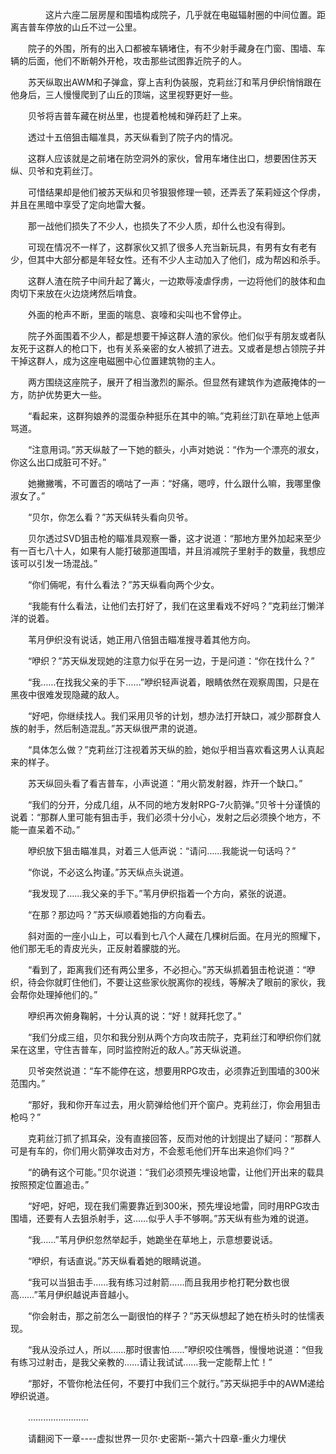 <div class="read-content j_readContent" id="">
                <p>　　　　这片六座二层房屋和围墙构成院子，几乎就在电磁辐射圈的中间位置。距离吉普车停放的山丘不过一公里。<p>　　院子的外围，所有的出入口都被车辆堵住，有不少射手藏身在门窗、围墙、车辆的后面，他们不断朝外开枪，攻击那些试图靠近院子的人。<p>　　苏天纵取出AWM和子弹盒，穿上吉利伪装服，克莉丝汀和苇月伊织悄悄跟在他身后，三人慢慢爬到了山丘的顶端，这里视野更好一些。<p>　　贝爷将吉普车藏在树丛里，也提着枪械和弹药赶了上来。<p>　　透过十五倍狙击瞄准具，苏天纵看到了院子内的情况。<p>　　这群人应该就是之前堵在防空洞外的家伙，曾用车堵住出口，想要困住苏天纵、贝爷和克莉丝汀。<p>　　可惜结果却是他们被苏天纵和贝爷狠狠修理一顿，还弄丢了茱莉娅这个俘虏，并且在黑暗中享受了定向地雷大餐。<p>　　那一战他们损失了不少人，也损失了不少人质，却什么也没有得到。<p>　　可现在情况不一样了，这群家伙又抓了很多人充当新玩具，有男有女有老有少，但其中大部分都是年轻女性。还有不少人主动加入了他们，成为帮凶和杀手。<p>　　这群人渣在院子中间升起了篝火，一边欺辱凌虐俘虏，一边将他们的肢体和血肉切下来放在火边烧烤然后啃食。<p>　　外面的枪声不断，里面的喘息、哀嚎和尖叫也不曾停止。<p>　　院子外面围着不少人，都是想要干掉这群人渣的家伙。他们似乎有朋友或者队友死于这群人的枪口下，也有关系亲密的女人被抓了进去。又或者是想占领院子并干掉这群人，成为这座电磁圈中心位置建筑物的主人。<p>　　两方围绕这座院子，展开了相当激烈的厮杀。但显然有建筑作为遮蔽掩体的一方，防护优势更大一些。<p>　　“看起来，这群狗娘养的混蛋杂种挺乐在其中的嘛。”克莉丝汀趴在草地上低声骂道。<p>　　“注意用词。”苏天纵敲了一下她的额头，小声对她说：“作为一个漂亮的淑女，你这么出口成脏可不好。”<p>　　她撇撇嘴，不可置否的嘀咕了一声：“好痛，嗯哼，什么跟什么嘛，我哪里像淑女了。”<p>　　“贝尔，你怎么看？”苏天纵转头看向贝爷。<p>　　贝尔透过SVD狙击枪的瞄准具观察一番，这才说道：“那地方里外加起来至少有一百七八十人，如果有人能打破那道围墙，并且消减院子里射手的数量，我想应该可以引发一场混战。”<p>　　“你们倆呢，有什么看法？”苏天纵看向两个少女。<p>　　“我能有什么看法，让他们去打好了，我们在这里看戏不好吗？”克莉丝汀懒洋洋的说着。<p>　　苇月伊织没有说话，她正用八倍狙击瞄准搜寻着其他方向。<p>　　“咿织？”苏天纵发现她的注意力似乎在另一边，于是问道：“你在找什么？”<p>　　“我……在找我父亲的手下……”咿织轻声说着，眼睛依然在观察周围，只是在黑夜中很难发现隐藏的敌人。<p>　　“好吧，你继续找人。我们采用贝爷的计划，想办法打开缺口，减少那群食人族的射手，然后制造混乱。”苏天纵很严肃的说道。<p>　　“具体怎么做？”克莉丝汀注视着苏天纵的脸，她似乎相当喜欢看这男人认真起来的样子。<p>　　苏天纵回头看了看吉普车，小声说道：“用火箭发射器，炸开一个缺口。”<p>　　“我们的分开，分成几组，从不同的地方发射RPG-7火箭弹。”贝爷十分谨慎的说着：“那群人里可能有狙击手，我们必须十分小心，发射之后必须换个地方，不能一直呆着不动。”<p>　　咿织放下狙击瞄准具，对着三人低声说：“请问……我能说一句话吗？”<p>　　“你说，不必这么拘谨。”苏天纵点头说道。<p>　　“我发现了……我父亲的手下。”苇月伊织指着一个方向，紧张的说道。<p>　　“在那？那边吗？”苏天纵顺着她指的方向看去。<p>　　斜对面的一座小山上，可以看到七八个人藏在几棵树后面。在月光的照耀下，他们那无毛的青皮光头，正反射着朦胧的光。<p>　　“看到了，距离我们还有两公里多，不必担心。”苏天纵抓着狙击枪说道：“咿织，待会你就盯住他们，不要让这些家伙脱离你的视线，等解决了眼前的家伙，我会帮你处理掉他们的。”<p>　　咿织再次俯身鞠躬，十分认真的说：“好！就拜托您了。”<p>　　“我们分成三组，贝尔和我分别从两个方向攻击院子，克莉丝汀和咿织你们就呆在这里，守住吉普车，同时监控附近的敌人。”苏天纵说道。<p>　　贝爷突然说道：“车不能停在这，想要用RPG攻击，必须靠近到围墙的300米范围内。”<p>　　“那好，我和你开车过去，用火箭弹给他们开个窗户。克莉丝汀，你会用狙击枪吗？”<p>　　克莉丝汀抓了抓耳朵，没有直接回答，反而对他的计划提出了疑问：“那群人可是有车的，你们用火箭弹攻击对方，不会惹毛他们开车出来追你们吗？”<p>　　“的确有这个可能。”贝尔说道：“我们必须预先埋设地雷，让他们开出来的载具按照预定位置追击。”<p>　　“好吧，好吧，现在我们需要靠近到300米，预先埋设地雷，同时用RPG攻击围墙，还要有人去狙杀射手，这……似乎人手不够啊。”苏天纵有些为难的说道。<p>　　“我……”苇月伊织忽然举起手，她跪坐在草地上，示意想要说话。<p>　　“咿织，有话直说。”苏天纵看着她的眼睛说道。<p>　　“我可以当狙击手……我有练习过射箭……而且我用步枪打靶分数也很高……”苇月伊织越说声音越小。<p>　　“你会射击，那之前怎么一副很怕的样子？”苏天纵想起了她在桥头时的怯懦表现。<p>　　“我从没杀过人，所以……那时很害怕……”咿织咬住嘴唇，慢慢地说道：“但我有练习过射击，是我父亲教的……请让我试试……我一定能帮上忙！”<p>　　“那好，不管你枪法任何，不要打中我们三个就行。”苏天纵把手中的AWM递给咿织说道。<p>　　……………………<p>　　请翻阅下一章----虚拟世界一贝尔·史密斯--第六十四章-重火力埋伏<p>　　<p> 
            </div>